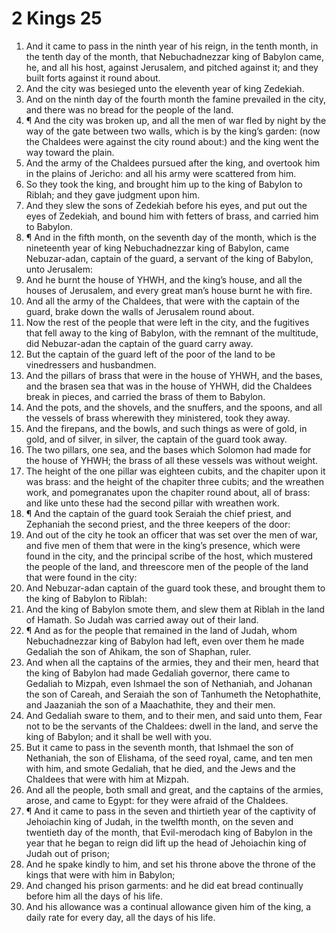 ﻿# 2 Kings 25
1. And it came to pass in the ninth year of his reign, in the tenth month, in the tenth day of the month, that Nebuchadnezzar king of Babylon came, he, and all his host, against Jerusalem, and pitched against it; and they built forts against it round about. 
2. And the city was besieged unto the eleventh year of king Zedekiah. 
3. And on the ninth day of the fourth month the famine prevailed in the city, and there was no bread for the people of the land. 
4. ¶ And the city was broken up, and all the men of war fled by night by the way of the gate between two walls, which is by the king’s garden: (now the Chaldees were against the city round about:) and the king went the way toward the plain. 
5. And the army of the Chaldees pursued after the king, and overtook him in the plains of Jericho: and all his army were scattered from him. 
6. So they took the king, and brought him up to the king of Babylon to Riblah; and they gave judgment upon him. 
7. And they slew the sons of Zedekiah before his eyes, and put out the eyes of Zedekiah, and bound him with fetters of brass, and carried him to Babylon. 
8. ¶ And in the fifth month, on the seventh day of the month, which is the nineteenth year of king Nebuchadnezzar king of Babylon, came Nebuzar-adan, captain of the guard, a servant of the king of Babylon, unto Jerusalem: 
9. And he burnt the house of YHWH, and the king’s house, and all the houses of Jerusalem, and every great man’s house burnt he with fire. 
10. And all the army of the Chaldees, that were with the captain of the guard, brake down the walls of Jerusalem round about. 
11. Now the rest of the people that were left in the city, and the fugitives that fell away to the king of Babylon, with the remnant of the multitude, did Nebuzar-adan the captain of the guard carry away. 
12. But the captain of the guard left of the poor of the land to be vinedressers and husbandmen. 
13. And the pillars of brass that were in the house of YHWH, and the bases, and the brasen sea that was in the house of YHWH, did the Chaldees break in pieces, and carried the brass of them to Babylon. 
14. And the pots, and the shovels, and the snuffers, and the spoons, and all the vessels of brass wherewith they ministered, took they away. 
15. And the firepans, and the bowls, and such things as were of gold, in gold, and of silver, in silver, the captain of the guard took away. 
16. The two pillars, one sea, and the bases which Solomon had made for the house of YHWH; the brass of all these vessels was without weight. 
17. The height of the one pillar was eighteen cubits, and the chapiter upon it was brass: and the height of the chapiter three cubits; and the wreathen work, and pomegranates upon the chapiter round about, all of brass: and like unto these had the second pillar with wreathen work. 
18. ¶ And the captain of the guard took Seraiah the chief priest, and Zephaniah the second priest, and the three keepers of the door: 
19. And out of the city he took an officer that was set over the men of war, and five men of them that were in the king’s presence, which were found in the city, and the principal scribe of the host, which mustered the people of the land, and threescore men of the people of the land that were found in the city: 
20. And Nebuzar-adan captain of the guard took these, and brought them to the king of Babylon to Riblah: 
21. And the king of Babylon smote them, and slew them at Riblah in the land of Hamath. So Judah was carried away out of their land. 
22. ¶ And as for the people that remained in the land of Judah, whom Nebuchadnezzar king of Babylon had left, even over them he made Gedaliah the son of Ahikam, the son of Shaphan, ruler. 
23. And when all the captains of the armies, they and their men, heard that the king of Babylon had made Gedaliah governor, there came to Gedaliah to Mizpah, even Ishmael the son of Nethaniah, and Johanan the son of Careah, and Seraiah the son of Tanhumeth the Netophathite, and Jaazaniah the son of a Maachathite, they and their men. 
24. And Gedaliah sware to them, and to their men, and said unto them, Fear not to be the servants of the Chaldees: dwell in the land, and serve the king of Babylon; and it shall be well with you. 
25. But it came to pass in the seventh month, that Ishmael the son of Nethaniah, the son of Elishama, of the seed royal, came, and ten men with him, and smote Gedaliah, that he died, and the Jews and the Chaldees that were with him at Mizpah. 
26. And all the people, both small and great, and the captains of the armies, arose, and came to Egypt: for they were afraid of the Chaldees. 
27. ¶ And it came to pass in the seven and thirtieth year of the captivity of Jehoiachin king of Judah, in the twelfth month, on the seven and twentieth day of the month, that Evil-merodach king of Babylon in the year that he began to reign did lift up the head of Jehoiachin king of Judah out of prison; 
28. And he spake kindly to him, and set his throne above the throne of the kings that were with him in Babylon; 
29. And changed his prison garments: and he did eat bread continually before him all the days of his life. 
30. And his allowance was a continual allowance given him of the king, a daily rate for every day, all the days of his life. 
